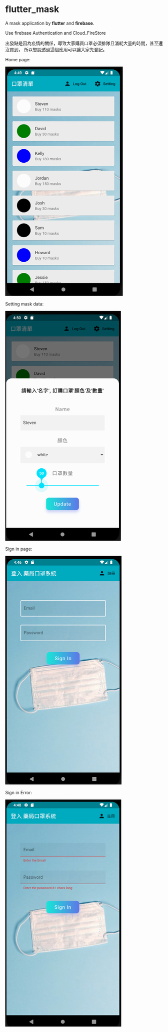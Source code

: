 # flutter_mask

A mask application by **flutter** and **firebase**.

Use firebase Authentication and Cloud_FireStore

出發點是因為疫情的關係，導致大家購買口罩必須排隊且消耗大量的時間，甚至還沒買到，
所以想說透過這個應用可以讓大家先登記。

Home page:

![Image](https://github.com/s95s14236/flutter_mask/blob/master/assets/home.png)



Setting mask data:

![Image](https://github.com/s95s14236/flutter_mask/blob/master/assets/setting.png)



Sign in page:

![Image](https://github.com/s95s14236/flutter_mask/blob/master/assets/signin.png)



Sign in Error:

![Image](https://github.com/s95s14236/flutter_mask/blob/master/assets/signin_error.png)




